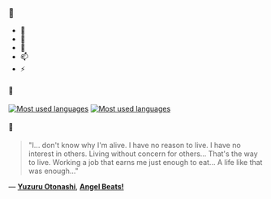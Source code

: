 ### 👋

- 🔭
- 🌱
- 💬
- 📫
- ⚡

#### 🧏

[![Most used languages](https://github-readme-stats-aynah.vercel.app/api/top-langs/?username=aynh&theme=solarized-dark&langs_count=6&layout=compact&hide_title=true)](https://github.com/anuraghazra/github-readme-stats#gh-dark-mode-only)
[![Most used languages](https://github-readme-stats-aynah.vercel.app/api/top-langs/?username=aynh&theme=solarized-light&langs_count=6&layout=compact&hide_title=true)](https://github.com/anuraghazra/github-readme-stats#gh-light-mode-only)

#### 💬

> "I... don't know why I'm alive. I have no reason to live. I have no interest in others. Living without concern for others... That's the way to live. Working a job that earns me just enough to eat... A life like that was enough..."

&mdash; [**Yuzuru Otonashi**](https://myanimelist.net/character.php?q=Yuzuru%20Otonashi&cat=character), [**Angel Beats!**](https://myanimelist.net/search/all?q=Angel%20Beats!&cat=all)
